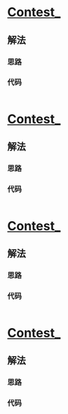 # [Contest_]()
## 解法
### 思路

### 代码
```java

```
# [Contest_]()
## 解法
### 思路

### 代码
```java

```
# [Contest_]()
## 解法
### 思路

### 代码
```java

```
# [Contest_]()
## 解法
### 思路

### 代码
```java

```